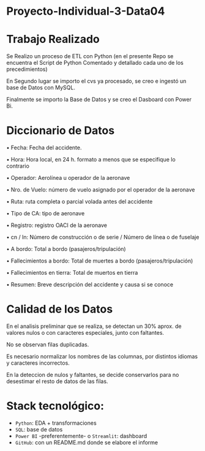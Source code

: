 # Proyecto-Individual-3-Data04

# Trabajo Realizado
Se Realizo un proceso de ETL con Python (en el presente Repo se encuentra el Script de Python Comentado y detallado cada uno de los precedimientos)

En Segundo lugar se importo el cvs ya procesado, se creo e ingestó un base de Datos con MySQL.

Finalmente se importo la Base de Datos y se creo el Dasboard con Power Bi.


# Diccionario de Datos

• Fecha: Fecha del accidente.

• Hora: Hora local, en 24 h. formato a menos que se especifique lo contrario

• Operador: Aerolínea u operador de la aeronave

• Nro. de Vuelo: número de vuelo asignado por el operador de la aeronave

• Ruta: ruta completa o parcial volada antes del accidente

• Tipo de CA: tipo de aeronave

• Registro: registro OACI de la aeronave

• cn / ln: Número de construcción o de serie / Número de línea o de fuselaje

• A bordo: Total a bordo (pasajeros/tripulación)

• Fallecimientos a bordo: Total de muertes a bordo (pasajeros/tripulación)

• Fallecimientos en tierra: Total de muertos en tierra

• Resumen: Breve descripción del accidente y causa si se conoce


# Calidad de los Datos

En el analisis preliminar que se realiza, se detectan un 30% aprox. de valores 
nulos o con caracteres especiales, junto con faltantes.

No se observan filas duplicadas.

Es necesario normalizar los nombres de las columnas, por distintos idiomas y caracteres incorrectos.

En la deteccion de nulos y faltantes, se decide conservarlos para no desestimar el resto de datos de las filas.


# Stack tecnológico:

+ `Python`: EDA + transformaciones 
+ `SQL`: base de datos
+ `Power BI` -preferentemente- o `Streamlit`: dashboard
+ `GitHub`: con un README.md donde se elabore el informe
